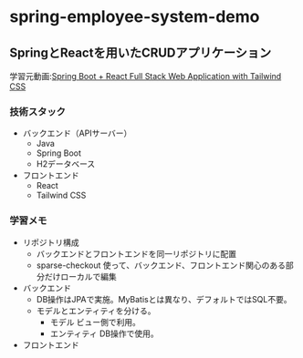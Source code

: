 # spring-employee-system-demo

## SpringとReactを用いたCRUDアプリケーション

学習元動画:[Spring Boot + React Full Stack Web Application with Tailwind CSS](https://www.youtube.com/watch?v=J3iiiLrT1ic&t=4217s)

### 技術スタック
* バックエンド（APIサーバー）
  * Java
  * Spring Boot
  * H2データベース
* フロントエンド
  * React
  * Tailwind CSS
  
### 学習メモ
* リポジトリ構成
  * バックエンドとフロントエンドを同一リポジトリに配置
  * sparse-checkout 使って、バックエンド、フロントエンド関心のある部分だけローカルで編集
* バックエンド
  * DB操作はJPAで実施。MyBatisとは異なり、デフォルトではSQL不要。
  * モデルとエンティティを分ける。
    * モデル ビュー側で利用。
    * エンティティ DB操作で使用。
* フロントエンド
